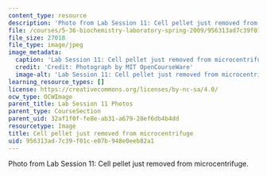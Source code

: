 ```yaml
---
content_type: resource
description: 'Photo from Lab Session 11: Cell pellet just removed from microcentrifuge.'
file: /courses/5-36-biochemistry-laboratory-spring-2009/956313ad7c39f01ce07b948e0eeb82a1_Lab11_1.jpg
file_size: 27018
file_type: image/jpeg
image_metadata:
  caption: 'Lab Session 11: Cell pellet just removed from microcentrifuge.'
  credit: 'Credit: Photograph by MIT OpenCourseWare'
  image-alt: 'Lab Session 11: Cell pellet just removed from microcentrifuge.'
learning_resource_types: []
license: https://creativecommons.org/licenses/by-nc-sa/4.0/
ocw_type: OCWImage
parent_title: Lab Session 11 Photos
parent_type: CourseSection
parent_uid: 32af1f0f-fe8e-ab31-a679-28ef6db4b4dd
resourcetype: Image
title: Cell pellet just removed from microcentrifuge
uid: 956313ad-7c39-f01c-e07b-948e0eeb82a1
---
```

Photo from Lab Session 11: Cell pellet just removed from microcentrifuge.